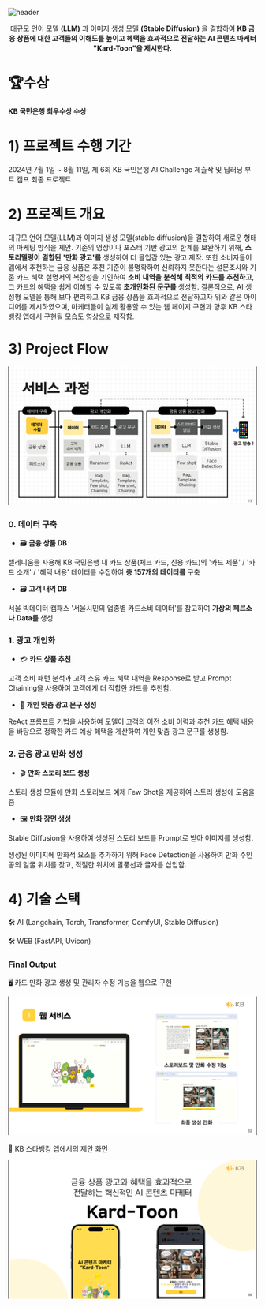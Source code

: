 ![header](https://capsule-render.vercel.app/api?type=Waving&color=auto&height=300&fontAlignY=50&fontAlign=50&section=header&text=The%206th%20KB%20AI%20Future%20Finance%20Challenge&fontSize=40)
<div align=center>

대규모 언어 모델 **(LLM)** 과 이미지 생성 모델 **(Stable Diffusion)** 을 결합하여 **KB 금융 상품에 대한 고객들의 이해도를 높이고 혜택을 효과적으로 전달하는 AI 콘텐츠 마케터 "Kard-Toon"을 제시한다.**
</div>


# 🏆수상
**KB 국민은행 최우수상 수상**

# 1) 프로젝트 수행 기간
2024년 7월 1일 ~ 8월 11일, 제 6회 KB 국민은행 AI Challenge 제출작 및 딥러닝 부트 캠프 최종 프로젝트
# 2) 프로젝트 개요
대규모 언어 모델(LLM)과 이미지 생성 모델(stable diffusion)을 결합하여 새로운 형태의 마케팅 방식을 제안.
기존의 영상이나 포스터 기반 광고의 한계를 보완하기 위해, **스토리텔링이** **결합된** **'만화 광고'를** 생성하여 더 몰입감 있는 광고 제작.
또한 소비자들이 앱에서 추천하는 금융 상품은 추천 기준이 불명확하여 신뢰하지 못한다는 설문조사와 기존 카드 혜택 설명서의 복잡성을 기인하여 **소비** **내역을** **분석해** **최적의** **카드를** **추천하고**, 그 카드의 혜택을 쉽게 이해할 수 있도록 **초개인화된** **문구를** 생성함.
결론적으로, AI 생성형 모델을 통해 보다 편리하고 KB 금융 상품을 효과적으로 전달하고자 위와 같은 아이디어를 제시하였으며, 마케터들이 실제 활용할 수 있는 웹 페이지 구현과 향후 KB 스타뱅킹 앱에서 구현될 모습도 영상으로 제작함.
# 3) Project Flow

![image](피그마_사진/서비스흐름도.PNG)
### 0. 데이터 구축
+ 🗃️ **금융 상품 DB**
  
셀레니움을 사용해 KB 국민은행 내 카드 상품(체크 카드, 신용 카드)의 '카드 제품' / '카드 소개' / '혜택 내용' 데이터를 수집하여 **총** **157개의** **데이터를** 구축

+ 🗃️ **고객 내역 DB**
  
서울 빅데이터 캠패스 '서울시민의 업종별 카드소비 데이터'를 참고하여 **가상의** **페르소나** **Data를** 생성

### 1. 광고 개인화
+ 💳 **카드 상품 추천**
  
고객 소비 패턴 분석과 고객 소유 카드 혜택 내역을  Response로 받고 Prompt Chaining을 사용하여 고객에게 더 적합한 카드를 추천함.

+ 💬 **개인 맞춤 광고 문구 생성**
  
ReAct 프롬프트 기법을 사용하여 모델이 고객의 이전 소비 이력과 추천 카드 혜택 내용을 바탕으로 정확한 카드 예상 혜택을 계산하여 개인 맞춤 광고 문구를 생성함.

### 2. 금융 광고 만화 생성
+ 🎬 **만화 스토리 보드 생성**
  
스토리 생성 모듈에 만화 스토리보드 예제 Few Shot을 제공하여 스토리 생성에 도움을 줌

+ 🖼️ **만화 장면 생성**
  
Stable Diffusion을 사용하여 생성된 스토리 보드를 Prompt로 받아 이미지를 생성함.

생성된 이미지에 만화적 요소를 추가하기 위해 Face Detection을 사용하여 만화 주인공의 얼굴 위치를 찾고, 적절한 위치에 말풍선과 글자를 삽입함.

# 4) 기술 스택
🛠️ AI (Langchain, Torch, Transformer, ComfyUI, Stable Diffusion)

🛠️ WEB (FastAPI, Uvicon)

### Final Output

🖥️ 카드 만화 광고 생성 및 관리자 수정 기능을 웹으로 구현

![image](피그마_사진/웹구현.PNG)

📲 KB 스타뱅킹 앱에서의 제안 화면

![image](피그마_사진/앱구현.PNG)
